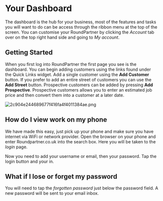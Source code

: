 # Your Dashboard
<!-- todo: rewrite content on this page -->
The dashboard is the hub for your business, most of the features and tasks you will want to do can be access through the ribbon menu at the top of the screen. You can customise your RoundPartner by clicking the _Account_ tab over on the top right hand side and going to _My account_.

## Getting Started
When you first log into RoundPartner the first page you see is the dashboard. You can begin adding customers using the links found under the Quick Links widget. Add a single customer using the **Add Customer** button. If you prefer to add an entire street of customers you can use the **Add Street** button. Prospective customers can be added by pressing **Add Prospective**. Prospective customers allows you to enter an estimated job price and then convert them into a customer at a later date.

![2c904e244689677f416fa4f4011384ae.png](https://roundpartner.co.uk/uploads/redactor/pages/2c904e244689677f416fa4f4011384ae.png)

## How do I view work on my phone  
We have made this easy, just pick up your phone and make sure you have internet via WiFi or network provider. Open the browser on your phone and enter Roundpartner.co.uk into the search box. Here you will be taken to the _login_ page.

Now you need to add your username or email, then your password. Tap the login button and your in. 

## What if I lose or forget my password
You will need to tap the _forgotten password_ just below the password field. A new password will be sent to your email inbox.
